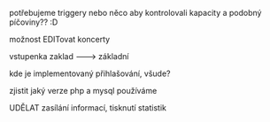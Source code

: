 
potřebujeme triggery nebo něco aby kontrolovali kapacity a podobný píčoviny?? :D

možnost EDITovat koncerty

vstupenka zaklad ---> základní

kde je implementovaný přihlašování, všude?

zjistit jaký verze php a mysql používáme

UDĚLAT zasílání informací, tisknutí statistik
